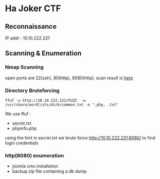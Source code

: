 # Ha Joker CTF

## Reconnaissance

IP addr : 10.10.222.221

## Scanning & Enumeration

### Nmap Scanning

open ports are 22(ssh), 80(http), 8080(http).
scan result is [here](nmap/initial)

### Directory Bruteforcing

```shell
ffuf -u http://10.10.222.221/FUZZ  -w /usr/share/wordlists/dirb/common.txt -e ".php, .txt"
```

We use ffuf :

- secret.txt
- phpinfo.php

using the hint in secret.txt we brute force <http://10.10.222.221:8080/>  to find login credentials

### http(8080) enumeration

- joomla cms installation
- backup.zip file
containing a db dump

